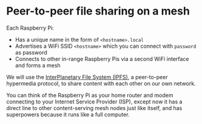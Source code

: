 # Peer-to-peer file sharing on a mesh

Each Raspberry Pi:
- Has a unique name in the form of `<hostname>.local`
- Advertises a WiFi SSID `<hostname>` which you can connect with `password` as password
- Connects to other in-range Raspberry Pis via a second WiFi interface and forms a mesh

We will use the [InterPlanetary File System (IPFS)](https://ipfs.io), a peer-to-peer hypermedia protocol, to share content with each other on our own network.

You can think of the Raspberry Pi as your home router and modem connecting to your Internet Service Provider (ISP), except now it has a direct line to other content-serving mesh nodes just like itself, and has superpowers because it runs like a full computer.
